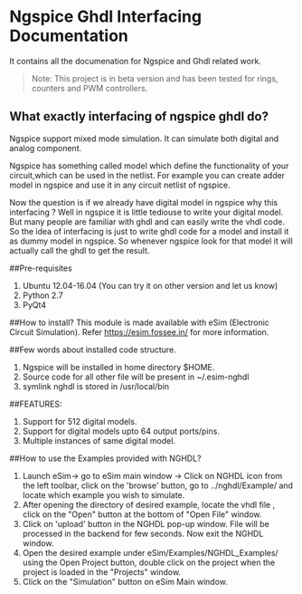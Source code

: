 Ngspice Ghdl Interfacing Documentation 
====

It contains all the documenation for Ngspice and Ghdl related work.

> Note: This project is in beta version and has been tested for rings, counters and PWM controllers.


## What exactly interfacing of ngspice ghdl do?
Ngspice support mixed mode simulation. It can simulate both digital and analog component. 

Ngspice has something called model which define the functionality of your circuit,which can be used in the netlist. For example you can create adder model in ngspice and use it in any circuit netlist of ngspice.

Now the question is if we already have digital model in ngspice why this interfacing ?
Well in ngspice it is little tediouse to write your digital model. But many people are familiar with ghdl and can easily write the vhdl code.
So the idea of interfacing is just to write ghdl code for a model and install it as dummy model in ngspice. So whenever ngspice look 
for that model it will actually call the ghdl to get the result.


##Pre-requisites
1. Ubuntu 12.04-16.04 (You can try it on other version and let us know)
2. Python 2.7
3. PyQt4


##How to install?
This module is made available with eSim (Electronic Circuit Simulation). 
Refer https://esim.fossee.in/ for more information.


##Few words about installed code structure.
1. Ngspice will be installed in home directory $HOME.
2. Source code for all other file will be present in ~/.esim-nghdl
3. symlink nghdl is stored in /usr/local/bin


##FEATURES:
1. Support for 512 digital models.
2. Support for digital models upto 64 output ports/pins.
3. Multiple instances of same digital model.


##How to use the Examples provided with NGHDL?
1. Launch eSim-> go to eSim main window -> Click on NGHDL icon from the left toolbar, click on the 'browse' button, go to ../nghdl/Example/ and locate which example you wish to simulate.
2. After opening the directory of desired example, locate the vhdl file , click on the "Open" button at the bottom of "Open File" window.
3. Click on 'upload' button in the NGHDL pop-up window. File will be processed in the backend for few seconds. Now exit the NGHDL window.
4. Open the desired example under eSim/Examples/NGHDL_Examples/ using the Open Project button, double click on the project when the project is loaded in the "Projects" window.
5. Click on the "Simulation" button on eSim Main window.

